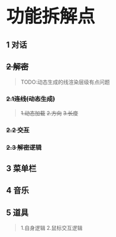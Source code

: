 # <font size = 8>功能拆解点</font>
## 1 对话
## ~~2 解密~~   
>TODO:动态生成的线渲染层级有点问题
### ~~2.1连线(动态生成)~~
>~~1.动态加载~~
>~~2.方向~~
>~~3.长度~~
### ~~2.2 交互~~
### ~~2.3 解密逻辑~~
## 3 菜单栏
## 4 音乐
## 5 道具
>1.自身逻辑
>2.鼠标交互逻辑
   